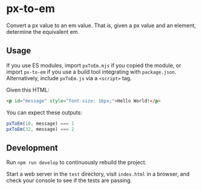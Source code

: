 # px-to-em

Convert a px value to an em value.  That is, given a px value and an element,
determine the equivalent em.

## Usage

If you use ES modules, import `pxToEm.mjs` if you copied the module, or import
`px-to-em` if you use a build tool integrating with `package.json`.
Alternatively, include `pxToEm.js` via a `<script>` tag.

Given this HTML:

```html
<p id="message" style="font-size: 16px;">Hello World!</p>
```

You can expect these outputs:

```js
pxToEm(16, message) === 1
pxToEm(32, message) === 2
```

## Development

Run `npm run develop` to continuously rebuild the project.

Start a web server in the `test` directory, visit `index.html` in a browser, and
check your console to see if the tests are passing.
